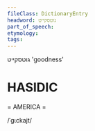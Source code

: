 ```yaml
---
fileClass: DictionaryEntry
headword: גוטסקייט
part_of_speech: 
etymology: 
tags: 
---
```

גוטסקייט
'goodness'

HASIDIC
=======
= AMERICA = 

/ˈgɩckajt/